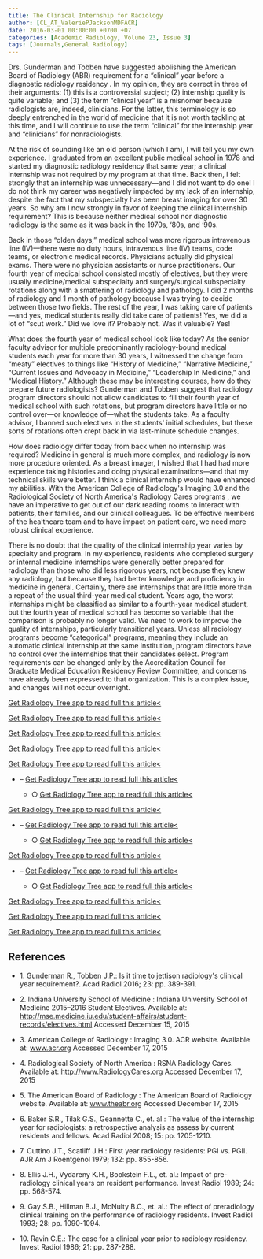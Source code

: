 ```yaml
---
title: The Clinical Internship for Radiology
author: [CL_AT_ValeriePJacksonMDFACR]
date: 2016-03-01 00:00:00 +0700 +07
categories: [Academic Radiology, Volume 23, Issue 3]
tags: [Journals,General Radiology]
---
```

Drs. Gunderman and Tobben have suggested abolishing the American Board of Radiology (ABR) requirement for a “clinical” year before a diagnostic radiology residency . In my opinion, they are correct in three of their arguments: (1) this is a controversial subject; (2) internship quality is quite variable; and (3) the term “clinical year” is a misnomer because radiologists are, indeed, clinicians. For the latter, this terminology is so deeply entrenched in the world of medicine that it is not worth tackling at this time, and I will continue to use the term “clinical” for the internship year and “clinicians” for nonradiologists.

At the risk of sounding like an old person (which I am), I will tell you my own experience. I graduated from an excellent public medical school in 1978 and started my diagnostic radiology residency that same year; a clinical internship was not required by my program at that time. Back then, I felt strongly that an internship was unnecessary—and I did not want to do one! I do not think my career was negatively impacted by my lack of an internship, despite the fact that my subspecialty has been breast imaging for over 30 years. So why am I now strongly in favor of keeping the clinical internship requirement? This is because neither medical school nor diagnostic radiology is the same as it was back in the 1970s, ‘80s, and ‘90s.

Back in those “olden days,” medical school was more rigorous intravenous line (IV)—there were no duty hours, intravenous line (IV) teams, code teams, or electronic medical records. Physicians actually did physical exams. There were no physician assistants or nurse practitioners. Our fourth year of medical school consisted mostly of electives, but they were usually medicine/medical subspecialty and surgery/surgical subspecialty rotations along with a smattering of radiology and pathology. I did 2 months of radiology and 1 month of pathology because I was trying to decide between those two fields. The rest of the year, I was taking care of patients—and yes, medical students really did take care of patients! Yes, we did a lot of “scut work.” Did we love it? Probably not. Was it valuable? Yes!

What does the fourth year of medical school look like today? As the senior faculty advisor for multiple predominantly radiology-bound medical students each year for more than 30 years, I witnessed the change from “meaty” electives to things like “History of Medicine,” “Narrative Medicine,” “Current Issues and Advocacy in Medicine,” “Leadership In Medicine,” and “Medical History.” Although these may be interesting courses, how do they prepare future radiologists? Gunderman and Tobben suggest that radiology program directors should not allow candidates to fill their fourth year of medical school with such rotations, but program directors have little or no control over—or knowledge of—what the students take. As a faculty advisor, I banned such electives in the students' initial schedules, but these sorts of rotations often crept back in via last-minute schedule changes.

How does radiology differ today from back when no internship was required? Medicine in general is much more complex, and radiology is now more procedure oriented. As a breast imager, I wished that I had had more experience taking histories and doing physical examinations—and that my technical skills were better. I think a clinical internship would have enhanced my abilities. With the American College of Radiology's Imaging 3.0 and the Radiological Society of North America's Radiology Cares programs , we have an imperative to get out of our dark reading rooms to interact with patients, their families, and our clinical colleagues. To be effective members of the healthcare team and to have impact on patient care, we need more robust clinical experience.

There is no doubt that the quality of the clinical internship year varies by specialty and program. In my experience, residents who completed surgery or internal medicine internships were generally better prepared for radiology than those who did less rigorous years, not because they knew any radiology, but because they had better knowledge and proficiency in medicine in general. Certainly, there are internships that are little more than a repeat of the usual third-year medical student. Years ago, the worst internships might be classified as similar to a fourth-year medical student, but the fourth year of medical school has become so variable that the comparison is probably no longer valid. We need to work to improve the quality of internships, particularly transitional years. Unless all radiology programs become “categorical” programs, meaning they include an automatic clinical internship at the same institution, program directors have no control over the internships that their candidates select. Program requirements can be changed only by the Accreditation Council for Graduate Medical Education Residency Review Committee, and concerns have already been expressed to that organization. This is a complex issue, and changes will not occur overnight.

[Get Radiology Tree app to read full this article<](https://clinicalpub.com/app)

[Get Radiology Tree app to read full this article<](https://clinicalpub.com/app)

[Get Radiology Tree app to read full this article<](https://clinicalpub.com/app)

[Get Radiology Tree app to read full this article<](https://clinicalpub.com/app)

[Get Radiology Tree app to read full this article<](https://clinicalpub.com/app)

- –
[Get Radiology Tree app to read full this article<](https://clinicalpub.com/app)


  - ○
    [Get Radiology Tree app to read full this article<](https://clinicalpub.com/app)


[Get Radiology Tree app to read full this article<](https://clinicalpub.com/app)

- –
[Get Radiology Tree app to read full this article<](https://clinicalpub.com/app)


  - ○
    [Get Radiology Tree app to read full this article<](https://clinicalpub.com/app)


[Get Radiology Tree app to read full this article<](https://clinicalpub.com/app)

- –
[Get Radiology Tree app to read full this article<](https://clinicalpub.com/app)


  - ○
    [Get Radiology Tree app to read full this article<](https://clinicalpub.com/app)


[Get Radiology Tree app to read full this article<](https://clinicalpub.com/app)

[Get Radiology Tree app to read full this article<](https://clinicalpub.com/app)

[Get Radiology Tree app to read full this article<](https://clinicalpub.com/app)

## References

- 1\. Gunderman R., Tobben J.P.: Is it time to jettison radiology's clinical year requirement?. Acad Radiol 2016; 23: pp. 389-391.


- 2\. Indiana University School of Medicine : Indiana University School of Medicine 2015–2016 Student Electives. Available at: http://mse.medicine.iu.edu/student-affairs/student-records/electives.html Accessed December 15, 2015


- 3\. American College of Radiology : Imaging 3.0. ACR website. Available at: www.acr.org Accessed December 17, 2015


- 4\. Radiological Society of North America : RSNA Radiology Cares. Available at: http://www.RadiologyCares.org Accessed December 17, 2015


- 5\. The American Board of Radiology : The American Board of Radiology website. Available at: www.theabr.org Accessed December 17, 2015


- 6\. Baker S.R., Tilak G.S., Geannette C., et. al.: The value of the internship year for radiologists: a retrospective analysis as assess by current residents and fellows. Acad Radiol 2008; 15: pp. 1205-1210.


- 7\. Cuttino J.T., Scatliff J.H.: First year radiology residents: PGI vs. PGII. AJR Am J Roentgenol 1979; 132: pp. 855-856.


- 8\. Ellis J.H., Vydareny K.H., Bookstein F.L., et. al.: Impact of pre-radiology clinical years on resident performance. Invest Radiol 1989; 24: pp. 568-574.


- 9\. Gay S.B., Hillman B.J., McNulty B.C., et. al.: The effect of preradiology clinical training on the performance of radiology residents. Invest Radiol 1993; 28: pp. 1090-1094.


- 10\. Ravin C.E.: The case for a clinical year prior to radiology residency. Invest Radiol 1986; 21: pp. 287-288.